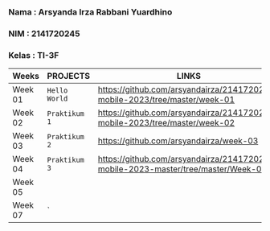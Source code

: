 ### Nama  : Arsyanda Irza Rabbani Yuardhino
### NIM   : 2141720245
### Kelas : TI-3F

|Weeks           |PROJECTS                       |LINKS                        |
|----------------|-------------------------------|-----------------------------|
|Week 01         |`Hello World`|https://github.com/arsyandairza/2141720245-mobile-2023/tree/master/week-01      
|Week 02         |`Praktikum 1`|https://github.com/arsyandairza/2141720245-mobile-2023/tree/master/week-02|   
|Week 03         |`Praktikum 2`|https://github.com/arsyandairza/week-03|             
|Week 04         |`Praktikum 3`|https://github.com/arsyandairza/2141720245-mobile-2023-master/tree/master/Week-04|                             
|Week 05         |                               |
|Week 07         |`
